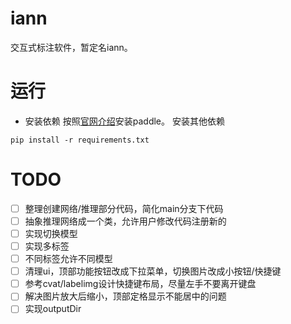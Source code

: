 # iann
交互式标注软件，暂定名iann。

# 运行
- 安装依赖
按照[官网介绍](https://www.paddlepaddle.org.cn/install/quick)安装paddle。
安装其他依赖
```shell
pip install -r requirements.txt
```
# TODO
- [ ] 整理创建网络/推理部分代码，简化main分支下代码
- [ ] 抽象推理网络成一个类，允许用户修改代码注册新的
- [ ] 实现切换模型
- [ ] 实现多标签
- [ ] 不同标签允许不同模型
- [ ] 清理ui，顶部功能按钮改成下拉菜单，切换图片改成小按钮/快捷键
- [ ] 参考cvat/labelimg设计快捷键布局，尽量左手不要离开键盘
- [ ] 解决图片放大后缩小，顶部定格显示不能居中的问题
- [ ] 实现outputDir
